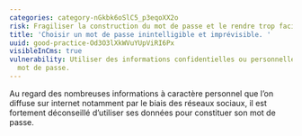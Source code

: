 ```yaml
---
categories: category-nGkbk6oSlC5_p3eqoXX2o
risk: Fragiliser la construction du mot de passe et le rendre trop facile à deviner.
title: 'Choisir un mot de passe inintelligible et imprévisible. '
uuid: good-practice-Od3O3lXkWVuYUpViRI6Px
visibleInCms: true
vulnerability: Utiliser des informations confidentielles ou personnelles dans son
  mot de passe.
---
```


Au regard des nombreuses informations à caractère personnel que l’on diffuse sur internet notamment par le biais des réseaux sociaux, il est fortement déconseillé d’utiliser ses données pour constituer son mot de passe.